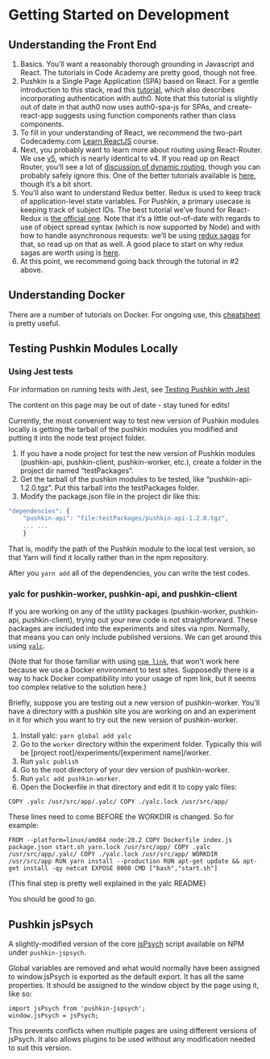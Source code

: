 # Getting Started on Development

## Understanding the Front End

1. Basics. You’ll want a reasonably thorough grounding in Javascript and React. The tutorials in Code Academy are pretty good, though not free.
2. Pushkin is a Single Page Application \(SPA\) based on React. For a gentle introduction to this stack, read this [tutorial](https://auth0.com/blog/beyond-create-react-app-react-router-redux-saga-and-more/#Securing-Your-React-Application), which also describes incorporating authentication with auth0. Note that this tutorial is slightly out of date in that auth0 now uses auth0-spa-js for SPAs, and create-react-app suggests using function components rather than class components.
3. To fill in your understanding of React, we recommend the two-part Codecademy.com [Learn ReactJS](https://www.codecademy.com/learn/react-101) course.
4. Next, you probably want to learn more about routing using React-Router. We use [v5](https://reacttraining.com/blog/react-router-v5/), which is nearly identical to v4. If you read up on React Router, you’ll see a lot of [discussion of dynamic routing](https://github.com/ReactTraining/react-router/blob/master/packages/react-router/docs/guides/philosophy.md), though you can probably safely ignore this. One of the better tutorials available is [here](https://auth0.com/blog/react-router-4-practical-tutorial/), though it’s a bit short.
5. You’ll also want to understand Redux better. Redux is used to keep track of application-level state variables. For Pushkin, a primary usecase is keeping track of subject IDs. The best tutorial we’ve found for React-Redux is [the official one](https://redux.js.org/basics/basic-tutorial). Note that it’s a little out-of-date with regards to use of object spread syntax \(which is now supported by Node\) and with how to handle asynchronous requests: we’ll be using [redux sagas](https://redux-saga.js.org/docs/introduction/) for that, so read up on that as well. A good place to start on why redux sagas are worth using is [here](https://engineering.universe.com/what-is-redux-saga-c1252fc2f4d1).
6. At this point, we recommend going back through the tutorial in \#2 above.

## Understanding Docker

There are a number of tutorials on Docker. For ongoing use, this [cheatsheet](https://www.digitalocean.com/community/tutorials/how-to-remove-docker-images-containers-and-volumes) is pretty useful.

## Testing Pushkin Modules Locally

### Using Jest tests
For information on running tests with Jest, see [Testing Pushkin with Jest](https://languagelearninglab.gitbook.io/pushkin/advanced/testing-pushkin-with-jest)

The content on this page may be out of date - stay tuned for edits!

Currently, the most convenient way to test new version of Pushkin modules locally is getting the tarball of the pushkin modules you modified and putting it into the node test project folder.

1. If you have a node project for test the new version of Pushkin modules \(pushkin-api, pushkin-client, pushkin-worker, etc.\), create a folder in the project dir named “testPackages”.
2. Get the tarball of the pushkin modules to be tested, like “pushkin-api-1.2.0.tgz”. Put this tarball into the testPackages folder.
3. Modify the package.json file in the project dir like this:

```javascript
"dependencies": {
    "pushkin-api": "file:testPackages/pushkin-api-1.2.0.tgz",
    ... ...
    }
```

That is, modify the path of the Pushkin module to the local test version, so that Yarn will find it locally rather than in the npm repository.

After you `yarn add` all of the dependencies, you can write the test codes.

### yalc for pushkin-worker, pushkin-api, and pushkin-client

If you are working on any of the utility packages (pushkin-worker, pushkin-api, pushkin-client), trying out your new code is not straightforward. These packages are included into the experiments and sites via npm. Normally, that means you can only include published versions. We can get around this using [`yalc`](https://github.com/wclr/yalc).

(Note that for those familiar with using [`npm link`](https://docs.npmjs.com/cli/v9/commands/npm-link?v=true#description), that won't work here because we use a Docker environment to test sites. Supposedly there is a way to hack Docker compatibility into your usage of npm link, but it seems too complex relative to the solution here.) 

Briefly, suppose you are testing out a new version of pushkin-worker. You'll have a directory with a pushkin site you are working on and an experiment in it for which you want to try out the new version of pushkin-worker. 

1. Install yalc: `yarn global add yalc`
2. Go to the `worker` directory within the experiment folder. Typically this will be [project root]/experiments/[experiment name]/worker. 
3. Run `yalc publish`
3. Go to the root directory of your dev version of pushkin-worker.
4. Run `yalc add pushkin-worker`.
5. Open the Dockerfile in that directory and edit it to copy yalc files:

`COPY .yalc /usr/src/app/.yalc/
COPY ./yalc.lock /usr/src/app/`

These lines need to come BEFORE the WORKDIR is changed. So for example:

`FROM --platform=linux/amd64 node:20.2
COPY Dockerfile index.js package.json start.sh yarn.lock /usr/src/app/
COPY .yalc /usr/src/app/.yalc/
COPY ./yalc.lock /usr/src/app/
WORKDIR /usr/src/app
RUN yarn install --production
RUN apt-get update && apt-get install -qy netcat
EXPOSE 8000
CMD ["bash","start.sh"]`

(This final step is pretty well explained in the yalc README)

You should be good to go. 

## Pushkin jsPsych

A slightly-modified version of the core [jsPsych](https://github.com/jspsych/jsPsych) script available on NPM under `pushkin-jspsych`.

Global variables are removed and what would normally have been assigned to window.jsPsych is exported as the default export. It has all the same properties. It should be assigned to the window object by the page using it, like so:

```text
import jsPsych from 'pushkin-jspsych';
window.jsPsych = jsPsych;
```

This prevents conflicts when multiple pages are using different versions of jsPsych. It also allows plugins to be used without any modification needed to suit this version.

